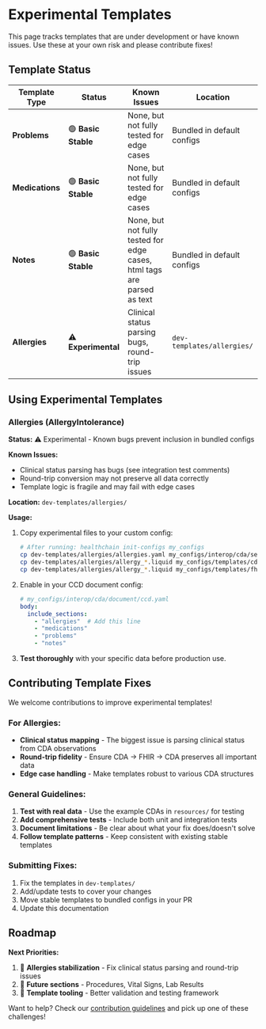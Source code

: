 # Experimental Templates

This page tracks templates that are under development or have known issues. Use these at your own risk and please contribute fixes!

## Template Status

| Template Type | Status | Known Issues | Location |
|---------------|--------|--------------|----------|
| **Problems** | 🟢 **Basic Stable** | None, but not fully tested for edge cases | Bundled in default configs |
| **Medications** | 🟢 **Basic Stable** | None, but not fully tested for edge cases | Bundled in default configs |
| **Notes** | 🟢 **Basic Stable** | None, but not fully tested for edge cases, html tags are parsed as text | Bundled in default configs |
| **Allergies** | ⚠️ **Experimental** | Clinical status parsing bugs, round-trip issues | `dev-templates/allergies/` |

## Using Experimental Templates

### Allergies (AllergyIntolerance)

**Status:** ⚠️ Experimental - Known bugs prevent inclusion in bundled configs

**Known Issues:**
- Clinical status parsing has bugs (see integration test comments)
- Round-trip conversion may not preserve all data correctly
- Template logic is fragile and may fail with edge cases

**Location:** `dev-templates/allergies/`

**Usage:**

1. Copy experimental files to your custom config:
   ```bash
   # After running: healthchain init-configs my_configs
   cp dev-templates/allergies/allergies.yaml my_configs/interop/cda/sections/
   cp dev-templates/allergies/allergy_*.liquid my_configs/templates/cda_fhir/
   cp dev-templates/allergies/allergy_*.liquid my_configs/templates/fhir_cda/
   ```

2. Enable in your CCD document config:
   ```yaml
   # my_configs/interop/cda/document/ccd.yaml
   body:
     include_sections:
       - "allergies"  # Add this line
       - "medications"
       - "problems"
       - "notes"
   ```

3. **Test thoroughly** with your specific data before production use.

## Contributing Template Fixes

We welcome contributions to improve experimental templates!

### For Allergies:
- **Clinical status mapping** - The biggest issue is parsing clinical status from CDA observations
- **Round-trip fidelity** - Ensure CDA → FHIR → CDA preserves all important data
- **Edge case handling** - Make templates robust to various CDA structures

### General Guidelines:
1. **Test with real data** - Use the example CDAs in `resources/` for testing
2. **Add comprehensive tests** - Include both unit and integration tests
3. **Document limitations** - Be clear about what your fix does/doesn't solve
4. **Follow template patterns** - Keep consistent with existing stable templates

### Submitting Fixes:
1. Fix the templates in `dev-templates/`
2. Add/update tests to cover your changes
3. Move stable templates to bundled configs in your PR
4. Update this documentation

## Roadmap

**Next Priorities:**

1. 🎯 **Allergies stabilization** - Fix clinical status parsing and round-trip issues
2. 🔮 **Future sections** - Procedures, Vital Signs, Lab Results
3. 🔧 **Template tooling** - Better validation and testing framework

Want to help? Check our [contribution guidelines](../../community/contribution_guide.md) and pick up one of these challenges!
